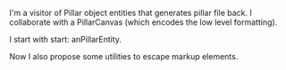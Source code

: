 I'm  a visitor of Pillar object entities that generates pillar file back. 
I collaborate with a PillarCanvas (which encodes the low level formatting). 

I start with start: anPillarEntity.

Now I also propose some utilities to escape markup elements. 


